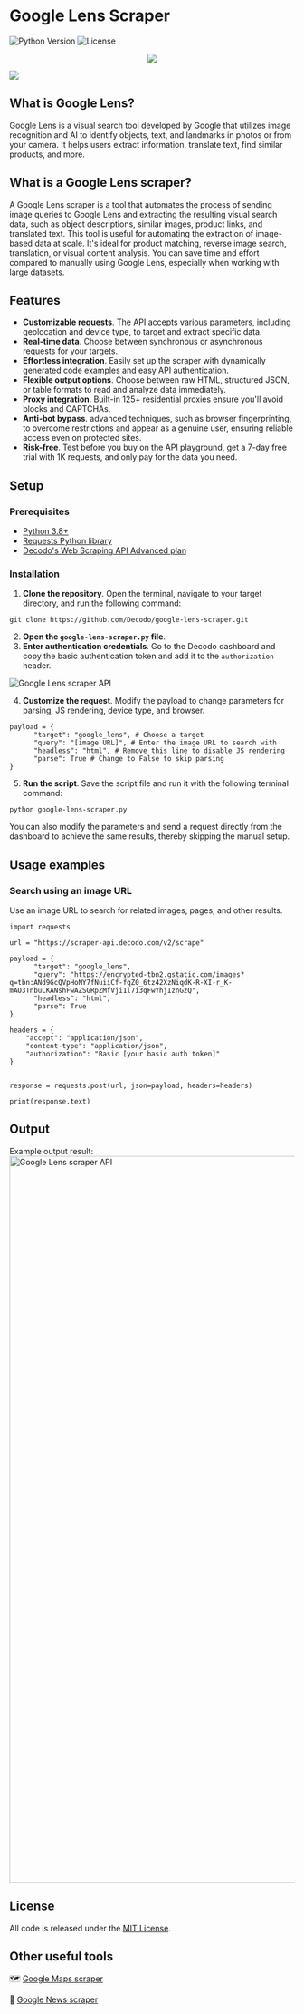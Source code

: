 # Google Lens Scraper

![Python Version](https://img.shields.io/badge/python-3.13%2B-blue.svg)
![License](https://img.shields.io/github/license/decodo/Google-News-scraper)

<p align="center">
<a href="https://dashboard.decodo.com/?page=residential-proxies&utm_source=socialorganic&utm_medium=social&utm_campaign=resi_trial_GITHUB"><img src="https://github.com/user-attachments/assets/60bb48bd-8dcc-48b2-82c9-a218e1e4449c"></a>
</p>

[![](https://dcbadge.vercel.app/api/server/Ja8dqKgvbZ)](https://discord.gg/Ja8dqKgvbZ)


## What is Google Lens?
Google Lens is a visual search tool developed by Google that utilizes image recognition and AI to identify objects, text, and landmarks in photos or from your camera. It helps users extract information, translate text, find similar products, and more.

## What is a Google Lens scraper?
A Google Lens scraper is a tool that automates the process of sending image queries to Google Lens and extracting the resulting visual search data, such as object descriptions, similar images, product links, and translated text. This tool is useful for automating the extraction of image-based data at scale. It's ideal for product matching, reverse image search, translation, or visual content analysis. You can save time and effort compared to manually using Google Lens, especially when working with large datasets.

## Features
- **Customizable requests**. The API accepts various parameters, including geolocation and device type, to target and extract specific data. 
- **Real-time data**. Choose between synchronous or asynchronous requests for your targets.
- **Effortless integration**. Easily set up the scraper with dynamically generated code examples and easy API authentication.
- **Flexible output options**. Choose between raw HTML, structured JSON, or table formats to read and analyze data immediately.
- **Proxy integration**. Built-in 125+ residential proxies ensure you'll avoid blocks and CAPTCHAs.
- **Anti-bot bypass**. advanced techniques, such as browser fingerprinting, to overcome restrictions and appear as a genuine user, ensuring reliable access even on protected sites.
- **Risk-free**. Test before you buy on the API playground, get a 7-day free trial with 1K requests, and only pay for the data you need.
## Setup
### Prerequisites
- [Python 3.8+](https://www.python.org/downloads/)
- [Requests Python library](https://pypi.org/project/requests/)
- [Decodo's Web Scraping API Advanced plan](https://dashboard.decodo.com/web-scraping-api/scraper?target=google_lens)
### Installation
1. **Clone the repository**. Open the terminal, navigate to your target directory, and run the following command:
```
git clone https://github.com/Decodo/google-lens-scraper.git
```
2. **Open the ```google-lens-scraper.py``` file**. 
2. **Enter authentication credentials**. Go to the Decodo dashboard and copy the basic authentication token and add it to the ```authorization``` header.

![Google Lens scraper API](https://github.com/user-attachments/assets/8cdc9a9a-e127-4b9f-aa57-65e0b373096e)


4. **Customize the request**. Modify the payload to change parameters for parsing, JS rendering, device type, and browser.
```
payload = {
      "target": "google_lens", # Choose a target
      "query": "[image URL]", # Enter the image URL to search with
      "headless": "html", # Remove this line to disable JS rendering
      "parse": True # Change to False to skip parsing
}
```
5. **Run the script**. Save the script file and run it with the following terminal command:
```
python google-lens-scraper.py
```
You can also modify the parameters and send a request directly from the dashboard to achieve the same results, thereby skipping the manual setup. 
## Usage examples
### Search using an image URL
Use an image URL to search for related images, pages, and other results.
```
import requests
  
url = "https://scraper-api.decodo.com/v2/scrape"
  
payload = {
      "target": "google_lens",
      "query": "https://encrypted-tbn2.gstatic.com/images?q=tbn:ANd9GcQVpHoNY7fNuiiCf-fqZ0_6tz42XzNiqdK-R-XI-r_K-mAO3TnbuCKANshFwAZSGRpZMfVji1l7i3qFwYhjIznGzQ",
      "headless": "html",
      "parse": True
}
  
headers = {
    "accept": "application/json",
    "content-type": "application/json",
    "authorization": "Basic [your basic auth token]"
}

  
response = requests.post(url, json=payload, headers=headers)
  
print(response.text)
```

## Output
Example output result:
<img width="1282" alt="Google Lens scraper API" src="https://github.com/user-attachments/assets/9b317920-eabb-4709-bcef-794990bb18ea" />

## License
All code is released under the [MIT License](https://github.com/Decodo/Decodo/blob/master/LICENSE).
## Other useful tools
🗺️ [Google Maps scraper](https://github.com/Decodo/google-maps-scraper)

📰 [Google News scraper](https://github.com/Decodo/Google-News-scraper)
